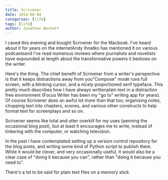 ```yaml
---
title: Scrivener
date: 2014-06-04
categories: [life]
tags: [life]
author: Jonathan Beckett
---
```


I caved this evening and bought Scrivener for the Macbook. I've heard about it for years on the internetAndy Ihnatko has mentioned it on various podcastsand I've read numerous reviews where journalists and novelists have expounded at length about the transformative powers it bestows on the writer.

Here's the thing. The chief benefit of Scrivener from a writer's perspective is that it keeps distractions away from you"Compose" mode runs full screen, with a blinking cursor, and a nicely proportioned serif typeface. This pretty much describes how I have always writtenplain text in a distraction free environment (Focus Writer has been my "go to" writing app for years). Of course Scrivener does an awful lot more than that too; organising notes, chopping text into chapters, scenes, and various other constructs to help format text for screenplays and so on.

Scrivener seems like total and utter overkill for my uses (penning the occasional blog post), but at least it encourages me to write, instead of tinkering with the computer, or watching television.

In the past I have contemplated setting up a version control repository for the blog posts, and writing some kind of Python script to publish them. While it would be clever, and very occasionally useful, it would also be a clear case of "doing it because you can", rather than "doing it because you need to".

There's a lot to be said for plain text files on a memory stick.